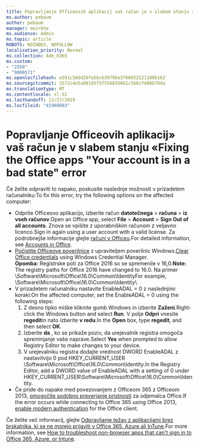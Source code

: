 ```yaml
---
title: Popravljanje Officeovih aplikacij vaš račun je v slabem stanju sporočilo
ms.author: pebaum
author: pebaum
manager: mnirkhe
ms.audience: Admin
ms.topic: article
ROBOTS: NOINDEX, NOFOLLOW
localization_priority: Normal
ms.collection: Adm_O365
ms.custom:
- "2558"
- "9000571"
ms.openlocfilehash: e591c56dd207a5bcb3979be3f66052121100b162
ms.sourcegitcommit: 2572c4e5a981d5f3f556835061c568cfd08b78da
ms.translationtype: MT
ms.contentlocale: sl-SI
ms.lasthandoff: 12/27/2019
ms.locfileid: "41969803"
---
```

# <a name="fixing-the-office-apps-your-account-is-in-a-bad-state-error"></a><span data-ttu-id="0fd07-102">Popravljanje Officeovih aplikacij» vaš račun je v slabem stanju «</span><span class="sxs-lookup"><span data-stu-id="0fd07-102">Fixing the Office apps "Your account is in a bad state" error</span></span>

<span data-ttu-id="0fd07-103">Če želite odpraviti to napako, poskusite naslednje možnosti v prizadetem računalniku:</span><span class="sxs-lookup"><span data-stu-id="0fd07-103">To fix this error, try the following options on the affected computer:</span></span>

- <span data-ttu-id="0fd07-104">Odprite Officeovo aplikacijo, izberite račun **datotečnega** > **računa** > **iz vseh računov**.</span><span class="sxs-lookup"><span data-stu-id="0fd07-104">Open an Office app, select **File** > **Account** > **Sign Out of all accounts**.</span></span> <span data-ttu-id="0fd07-105">Znova se vpišite z uporabniškim računom z veljavno licenco.</span><span class="sxs-lookup"><span data-stu-id="0fd07-105">Sign in again using a user account with a valid license.</span></span> <span data-ttu-id="0fd07-106">Za podrobnejše informacije glejte [računi v Officeu](https://support.office.com/article/accounts-in-office-628ea040-f265-49de-b986-be09c3ebf8a9).</span><span class="sxs-lookup"><span data-stu-id="0fd07-106">For detailed information, see [Accounts in Office](https://support.office.com/article/accounts-in-office-628ea040-f265-49de-b986-be09c3ebf8a9).</span></span>
- <span data-ttu-id="0fd07-107">[Počistite Officeove poverilnice](https://docs.microsoft.com/office/troubleshoot/error-messages/another-account-already-signed-in#step-3-clear-cached-credentials-on-the-computer) z upraviteljem poverilnic Windows.</span><span class="sxs-lookup"><span data-stu-id="0fd07-107">[Clear Office credentials](https://docs.microsoft.com/office/troubleshoot/error-messages/another-account-already-signed-in#step-3-clear-cached-credentials-on-the-computer) using Windows Credential Manager.</span></span><br>
  <span data-ttu-id="0fd07-108">**Opomba:** Registrske poti za Office 2016 so se spremenile v 16,0.</span><span class="sxs-lookup"><span data-stu-id="0fd07-108">**Note:** The registry paths for Office 2016 have changed to 16.0.</span></span> <span data-ttu-id="0fd07-109">Na primer \Software\Microsoft\Office\16.0\Common\Identity</span><span class="sxs-lookup"><span data-stu-id="0fd07-109">For example, \Software\Microsoft\Office\16.0\Common\Identity</span></span>\
- <span data-ttu-id="0fd07-110">V prizadetem računalniku nastavite EnableADAL = 0 z naslednjimi koraki:</span><span class="sxs-lookup"><span data-stu-id="0fd07-110">On the affected computer, set the EnableADAL = 0 using the following steps:</span></span>  
     1. <span data-ttu-id="0fd07-111">Z desno tipko miške kliknite gumb Windows in izberite **Zaženi**.</span><span class="sxs-lookup"><span data-stu-id="0fd07-111">Right-click the Windows button and select **Run**.</span></span> <span data-ttu-id="0fd07-112">V polje **Odpri** vnesite **regedit**in nato izberite **v redu**.</span><span class="sxs-lookup"><span data-stu-id="0fd07-112">In the **Open** box, type **regedit**, and then select **OK**.</span></span>
     2. <span data-ttu-id="0fd07-113">Izberite **da** , ko se prikaže poziv, da urejevalnik registra omogoča spreminjanje vaše naprave.</span><span class="sxs-lookup"><span data-stu-id="0fd07-113">Select **Yes** when prompted to allow Registry Editor to make changes to your device.</span></span>
    3. <span data-ttu-id="0fd07-114">V urejevalniku registra dodajte vrednost DWORD EnableADAL z nastavitvijo 0 pod HKEY_CURRENT_USER \Software\Microsoft\Office\16.0\Common\Identity.</span><span class="sxs-lookup"><span data-stu-id="0fd07-114">In the Registry Editor, add a DWORD value of EnableADAL with a setting of 0 under HKEY_CURRENT_USER\Software\Microsoft\Office\16.0\Common\Identity.</span></span>
- <span data-ttu-id="0fd07-115">Če pride do napake med povezovanjem z Officeom 365 z Officeom 2013, [omogočite sodobno preverjanje pristnosti](https://docs.microsoft.com/office365/admin/security-and-compliance/enable-modern-authentication) za odjemalca Office.</span><span class="sxs-lookup"><span data-stu-id="0fd07-115">If the error occurs while connecting to Office 365 using Office 2013, [enable modern authentication](https://docs.microsoft.com/office365/admin/security-and-compliance/enable-modern-authentication) for the Office client.</span></span>

<span data-ttu-id="0fd07-116">Če želite več informacij, glejte [Odpravljanje težav z aplikacijami brez brskalnika, ki se ne morejo prijaviti v Office 365, Azure ali InTune](https://support.office.com/article/how-to-troubleshoot-non-browser-apps-that-can-t-sign-in-to-office-365-azure-or-intune-3ba1b268-66f6-462c-b0e5-070f5c2603c1).</span><span class="sxs-lookup"><span data-stu-id="0fd07-116">For more information, see [How to troubleshoot non-browser apps that can't sign in to Office 365, Azure, or Intune](https://support.office.com/article/how-to-troubleshoot-non-browser-apps-that-can-t-sign-in-to-office-365-azure-or-intune-3ba1b268-66f6-462c-b0e5-070f5c2603c1).</span></span>

